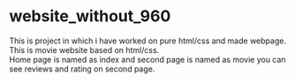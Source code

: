 # website_without_960
This is project in which i have worked on pure html/css and made webpage.
This is  movie website based on html/css.  
Home page is named as index and second page is named as movie
you can see reviews and rating on second page.
